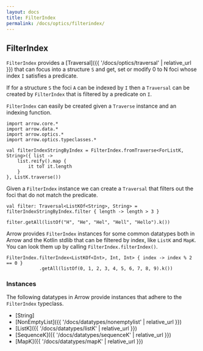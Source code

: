 ```yaml
---
layout: docs
title: FilterIndex
permalink: /docs/optics/filterindex/
---
```


## FilterIndex

`FilterIndex` provides a [Traversal]({{ '/docs/optics/traversal' | relative_url }}) that can focus into a structure `S` and get, set or modify 0 to N foci whose index `I` satisfies a predicate.

If for a structure `S` the foci `A` can be indexed by `I` then a `Traversal` can be created by `FilterIndex` that is filtered by a predicate on `I`.

`FilterIndex` can easily be created given a `Traverse` instance and an indexing function.

```kotlin:ank
import arrow.core.*
import arrow.data.*
import arrow.optics.*
import arrow.optics.typeclasses.*

val filterIndexStringByIndex = FilterIndex.fromTraverse<ForListK, String>({ list ->
    list.reify().map {
        it toT it.length
    }
}, ListK.traverse())
```

Given a `FilterIndex` instance we can create a `Traversal` that filters out the foci that do not match the predicate.

```kotlin:ank
val filter: Traversal<ListKOf<String>, String> = filterIndexStringByIndex.filter { length -> length > 3 }

filter.getAll(listOf("H", "He", "Hel", "Hell", "Hello").k())
```

Arrow provides `FilterIndex` instances for some common datatypes both in Arrow and the Kotlin stdlib that can be filtered by index, like `ListK` and `MapK`. You can look them up by calling `FilterIndex.filterIndex()`.

```kotlin:ank
FilterIndex.filterIndex<ListKOf<Int>, Int, Int> { index -> index % 2 == 0 }
            .getAll(listOf(0, 1, 2, 3, 4, 5, 6, 7, 8, 9).k())
```

### Instances

The following datatypes in Arrow provide instances that adhere to the `FilterIndex` typeclass.

- [String]
- [NonEmptyList]({{ '/docs/datatypes/nonemptylist' | relative_url }})
- [ListK]({{ '/docs/datatypes/listK' | relative_url }})
- [SequenceK]({{ '/docs/datatypes/sequenceK' | relative_url }})
- [MapK]({{ '/docs/datatypes/mapK' | relative_url }})
